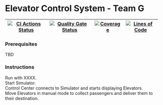 # Elevator Control System - Team G


| [![CI Actions Status](https://github.com/fhhagenberg-sqe-mcm-ws20/elevator-control-center-team-g/workflows/Java%20CI%20with%20Maven/badge.svg)](https://github.com/fhhagenberg-sqe-mcm-ws20/elevator-control-center-team-g/actions) | [![Quality Gate Status](https://sonarcloud.io/api/project_badges/measure?project=fhhagenberg-sqe-mcm-ws20_elevator-control-center-team-g&metric=alert_status)](https://sonarcloud.io/dashboard?id=fhhagenberg-sqe-mcm-ws20_elevator-control-center-team-g) | [![Coverage](https://sonarcloud.io/api/project_badges/measure?project=fhhagenberg-sqe-mcm-ws20_elevator-control-center-team-g&metric=coverage)](https://sonarcloud.io/dashboard?id=fhhagenberg-sqe-mcm-ws20_elevator-control-center-team-g) | [![Lines of Code](https://sonarcloud.io/api/project_badges/measure?project=fhhagenberg-sqe-mcm-ws20_elevator-control-center-team-g&metric=ncloc)](https://sonarcloud.io/dashboard?id=fhhagenberg-sqe-mcm-ws20_elevator-control-center-team-g) |
|---------------------------------------------------------------------------------------------------------------------------------------------------------------------------------------------------------------|------------------------------------------------------------------------------------------------------------------------------------------------------------------------------------------------------------------------------------------------------------|---------------------------------------------------------------------------------------------------------------------------------------------------------------------------------------------------------------------------------------------|-----------------------------------------------------------------------------------------------------------------------------------------------------------------------------------------------------------------------------------------------|

### Prerequisites
TBD

### Instructions

Run with XXXX.  
Start Simulator.  
Control Center connects to Simulator and starts displaying Elevators.  
Move Elevators in manual mode to collect passengers and deliver them to their destination.  

